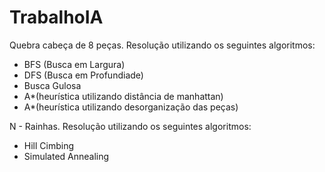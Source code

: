 # TrabalhoIA
Quebra cabeça de 8 peças. Resolução utilizando os seguintes algoritmos:

- BFS (Busca em Largura)
- DFS (Busca em Profundiade)
- Busca Gulosa
- A*(heurística utilizando distância de manhattan)
- A*(heurística utilizando desorganização das peças)

N - Rainhas. Resolução utilizando os seguintes algoritmos:

- Hill Cimbing
- Simulated Annealing
